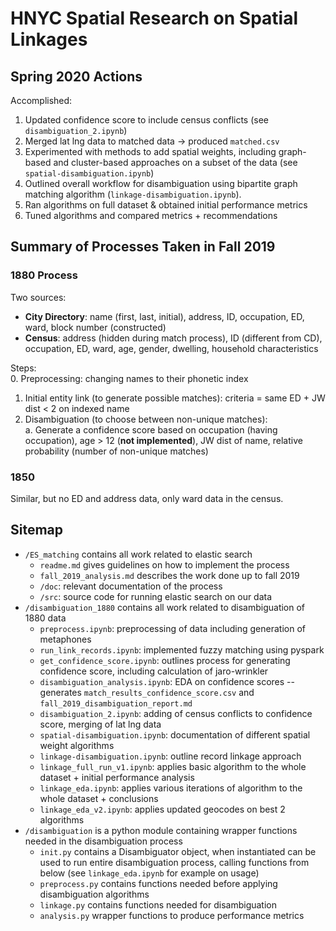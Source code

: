 # HNYC Spatial Research on Spatial Linkages

## Spring 2020 Actions
Accomplished:  
1. Updated confidence score to include census conflicts (see `disambiguation_2.ipynb`)
2. Merged lat lng data to matched data -> produced `matched.csv` 
3. Experimented with methods to add spatial weights, including graph-based and cluster-based approaches on a subset of the data (see `spatial-disambiguation.ipynb`)
4. Outlined overall workflow for disambiguation using bipartite graph matching algorithm (`linkage-disambiguation.ipynb`).
5. Ran algorithms on full dataset & obtained initial performance metrics
6. Tuned algorithms and compared metrics + recommendations

## Summary of Processes Taken in Fall 2019
### 1880 Process
Two sources:  
- **City Directory**: name (first, last, initial), address, ID, occupation, ED, ward, block number (constructed)  
- **Census**: address (hidden during match process), ID (different from CD), occupation, ED, ward, age, gender, dwelling, household characteristics

Steps:  
0. Preprocessing: changing names to their phonetic index  
1. Initial entity link (to generate possible matches): criteria = same ED + JW dist < 2 on indexed name  
2. Disambiguation (to choose between non-unique matches):  
  a. Generate a confidence score based on occupation (having occupation), age > 12 (**not implemented**), JW dist of name, relative probability (number of non-unique matches)  

### 1850
Similar, but no ED and address data, only ward data in the census.

## Sitemap
- `/ES_matching` contains all work related to elastic search
  - `readme.md` gives guidelines on how to implement the process
  - `fall_2019_analysis.md` describes the work done up to fall 2019
  - `/doc`: relevant documentation of the process
  - `/src`: source code for running elastic search on our data
- `/disambiguation_1880` contains all work related to disambiguation of 1880 data
  - `preprocess.ipynb`: preprocessing of data including generation of metaphones
  - `run_link_records.ipynb`: implemented fuzzy matching using pyspark
  - `get_confidence_score.ipynb`: outlines process for generating confidence score, including calculation of jaro-wrinkler
  - `disambiguation_analysis.ipynb`: EDA on confidence scores -- generates `match_results_confidence_score.csv` and `fall_2019_disambiguation_report.md`
  - `disambiguation_2.ipynb`: adding of census conflicts to confidence score, merging of lat lng data
  - `spatial-disambiguation.ipynb`: documentation of different spatial weight algorithms
  - `linkage-disambiguation.ipynb`: outline record linkage approach
  - `linkage_full_run_v1.ipynb`: applies basic algorithm to the whole dataset + initial performance analysis
  - `linkage_eda.ipynb`: applies various iterations of algorithm to the whole dataset + conclusions 
  - `linkage_eda_v2.ipynb`: applies updated geocodes on best 2 algorithms
- `/disambiguation` is a python module containing wrapper functions needed in the disambiguation process
  - `init.py` contains a Disambiguator object, when instantiated can be used to run entire disambiguation process, calling functions from below (see `linkage_eda.ipynb` for example on usage)
  - `preprocess.py` contains functions needed before applying disambiguation algorithms
  - `linkage.py` contains functions needed for disambiguation
  - `analysis.py` wrapper functions to produce performance metrics